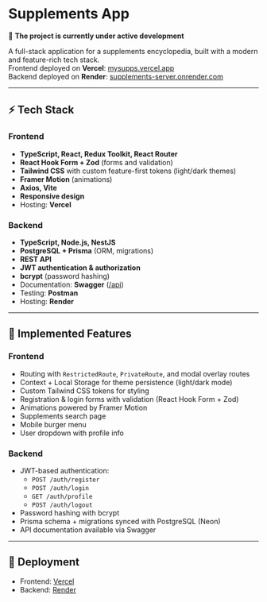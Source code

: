 # Supplements App

🚧 **The project is currently under active development**  

A full-stack application for a supplements encyclopedia, built with a modern and feature-rich tech stack.  
Frontend deployed on **Vercel**: [mysupps.vercel.app](https://mysupps.vercel.app/)  
Backend deployed on **Render**: [supplements-server.onrender.com](https://supplements-server.onrender.com)

---

## ⚡️ Tech Stack

### Frontend
- **TypeScript, React, Redux Toolkit, React Router**
- **React Hook Form + Zod** (forms and validation)
- **Tailwind CSS** with custom feature-first tokens (light/dark themes)
- **Framer Motion** (animations)
- **Axios, Vite**
- **Responsive design**
- Hosting: **Vercel**

### Backend
- **TypeScript, Node.js, NestJS**
- **PostgreSQL + Prisma** (ORM, migrations)
- **REST API**
- **JWT authentication & authorization**
- **bcrypt** (password hashing)
- Documentation: **Swagger** ([/api](https://supplements-server.onrender.com/api))
- Testing: **Postman**
- Hosting: **Render**

---

## 🔑 Implemented Features

### Frontend
- Routing with `RestrictedRoute`, `PrivateRoute`, and modal overlay routes
- Context + Local Storage for theme persistence (light/dark mode)
- Custom Tailwind CSS tokens for styling
- Registration & login forms with validation (React Hook Form + Zod)
- Animations powered by Framer Motion
- Supplements search page
- Mobile burger menu
- User dropdown with profile info

### Backend
- JWT-based authentication:
  - `POST /auth/register`  
  - `POST /auth/login`  
  - `GET /auth/profile`  
  - `POST /auth/logout`  
- Password hashing with bcrypt
- Prisma schema + migrations synced with PostgreSQL (Neon)
- API documentation available via Swagger

---

## 🚀 Deployment
- Frontend: [Vercel](https://mysupps.vercel.app)  
- Backend: [Render](https://supplements-server.onrender.com)  
